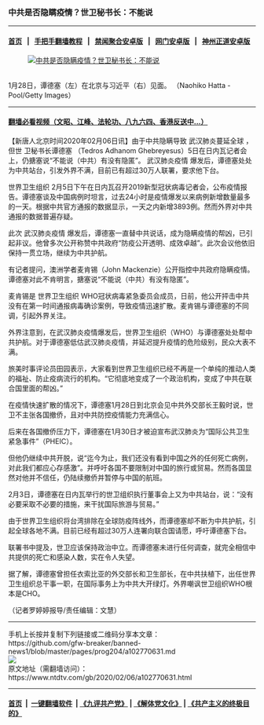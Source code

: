### 中共是否隐瞒疫情？世卫秘书长：不能说
------------------------

#### [首页](https://github.com/gfw-breaker/banned-news1/blob/master/README.md) &nbsp;&nbsp;|&nbsp;&nbsp; [手把手翻墙教程](https://github.com/gfw-breaker/guides/wiki) &nbsp;&nbsp;|&nbsp;&nbsp; [禁闻聚合安卓版](https://github.com/gfw-breaker/bn-android) &nbsp;&nbsp;|&nbsp;&nbsp; [网门安卓版](https://github.com/oGate2/oGate) &nbsp;&nbsp;|&nbsp;&nbsp; [神州正道安卓版](https://github.com/SzzdOgate/update) 



<div><div class="featured_image">
 <a href="https://i.ntdtv.com/assets/uploads/2020/02/GettyImages-1196987003.jpg" target="_blank">
  <figure>
   <img alt="中共是否隐瞒疫情？世卫秘书长：不能说" src="https://i.ntdtv.com/assets/uploads/2020/02/GettyImages-1196987003-800x450.jpg"/>
  </figure><br/>
 </a>
 <span class="caption">
  1月28日，谭德塞（左）在北京与习近平（右）见面。 （Naohiko Hatta - Pool/Getty Images）
 </span>
</div>
</div><hr/>

#### [翻墙必看视频（文昭、江峰、法轮功、八九六四、香港反送中...）](http://167.172.214.107/home.html)

<div><div class="post_content" itemprop="articleBody">
 <p>
  【新唐人北京时间2020年02月06日讯】由于中共隐瞒导致
  <ok href="https://www.ntdtv.com/gb/武汉肺炎蔓延全球.htm">
   武汉肺炎蔓延全球
  </ok>
  ，但世
  <ok href="https://www.ntdtv.com/gb/卫秘书长谭德塞.htm">
   卫秘书长谭德塞
  </ok>
  （Tedros Adhanom Ghebreyesus）5日在日内瓦记者会上，仍搪塞说“不能说（中共）有没有隐匿”。
  <ok href="https://www.ntdtv.com/gb/442749.htm">
   武汉肺炎疫情
  </ok>
  爆发后，谭德塞处处为中共站台，引发外界不满，目前已有超过30万人联署，要求他下台。
 </p>
 <p>
  <ok href="https://www.ntdtv.com/gb/世界卫生组织.htm">
   世界卫生组织
  </ok>
  2月5日下午在日内瓦召开2019新型冠状病毒记者会，公布疫情报告。谭德塞谈及中国病例时坦言，过去24小时是疫情爆发以来病例新增数量最多的一天。根据中共官方通报的数据显示，一天之内新增3893例。然而外界对中共通报的数据普遍存疑。
 </p>
 <p>
  此次
  <ok href="https://www.ntdtv.com/gb/442749.htm">
   武汉肺炎疫情
  </ok>
  爆发后，谭德塞一直替中共说话，成为隐瞒疫情的帮凶，已引起非议。他曾多次公开称赞中共政府“防疫公开透明、成效卓越”。此次会议他依旧保持一贯立场，继续为中共护航。
 </p>
 <p>
  有记者提问，澳洲学者麦肯锡（John Mackenzie）公开指控中共政府隐瞒疫情。谭德塞对此不肯明言，搪塞说“不能说（中共）有没有隐匿”。
 </p>
 <p>
  麦肯锡是
  <ok href="https://www.ntdtv.com/gb/世界卫生组织.htm">
   世界卫生组织
  </ok>
  WHO冠状病毒紧急委员会成员，日前，他公开抨击中共没有在第一时间通报病毒确诊案例，导致疫情迅速扩散。麦肯锡与谭德塞的不同调，引起外界关注。
 </p>
 <p>
  外界注意到，在武汉肺炎疫情爆发后，世界卫生组织（WHO）与谭德塞处处帮中共护航。对于谭德塞低估武汉肺炎疫情，并延迟提升疫情的危险级别，民众大表不满。
 </p>
 <p>
  旅美时事评论员田园表示，大家看到世界卫生组织已经不再是一个单纯的推动人类的福祉、防止疫病流行的机构。“它彻底地变成了一个政治机构，变成了中共在联合国里面的帮凶。”
 </p>
 <p>
  在疫情快速扩散的情况下，谭德塞1月28日到北京会见中共外交部长王毅时说，世卫不主张各国撤侨，且对中共防控疫情能力充满信心。
 </p>
 <p>
  后来在各国撤侨压力下，谭德塞在1月30日才被迫宣布武汉肺炎为“国际公共卫生紧急事件”（PHEIC）。
 </p>
 <p>
  但他仍继续中共开脱，说“迄今为止，我们还没有看到中国之外的任何死亡病例，对此我们都应心存感激”。并呼吁各国不要限制对中国的旅行或贸易。然而各国显然对他并不信任，仍陆续撤侨并暂停与中国的航班。
 </p>
 <p>
  2月3日，谭德塞在日内瓦举行的世卫组织执行董事会上又为中共站台，说：“没有必要采取不必要的措施，来干扰国际旅游与贸易。”
 </p>
 <p>
  由于世界卫生组织将台湾排除在全球防疫阵线外，而谭德塞却不断为中共护航，引起全球各地不满。目前已经有超过30万人连署向联合国请愿，呼吁谭德塞下台。
 </p>
 <p>
  联署书中提及，世卫应该保持政治中立。而谭德塞未进行任何调查，就完全相信中共提供的死亡和感染人数，实在令人失望。
 </p>
 <p>
  据了解，谭德塞曾担任衣索比亚的外交部长和卫生部长，在中共扶植下，出任世界卫生组织总干事一职，在国际事务上为中共大开绿灯。外界嘲讽世卫组织WHO根本是CHO。
 </p>
 <p>
  （记者罗婷婷报导/责任编辑：文慧）
 </p>
 <div class="single_ad">
 </div>
</div>
</div>
<hr/>
手机上长按并复制下列链接或二维码分享本文章：<br/>
https://github.com/gfw-breaker/banned-news1/blob/master/pages/prog204/a102770631.md <br/>
<a href='https://github.com/gfw-breaker/banned-news1/blob/master/pages/prog204/a102770631.md'><img src='https://github.com/gfw-breaker/banned-news1/blob/master/pages/prog204/a102770631.md.png'/></a> <br/>
原文地址（需翻墙访问）：https://www.ntdtv.com/gb/2020/02/06/a102770631.html


------------------------
#### [首页](https://github.com/gfw-breaker/banned-news1/blob/master/README.md) &nbsp;|&nbsp; [一键翻墙软件](https://github.com/gfw-breaker/nogfw/blob/master/README.md) &nbsp;| [《九评共产党》](https://github.com/gfw-breaker/9ping.md/blob/master/README.md#九评之一评共产党是什么) | [《解体党文化》](https://github.com/gfw-breaker/jtdwh.md/blob/master/README.md) | [《共产主义的终极目的》](https://github.com/gfw-breaker/gczydzjmd.md/blob/master/README.md)


<img src='http://gfw-breaker.win/banned-news/pages/prog204/a102770631.md' width='0px' height='0px'/>